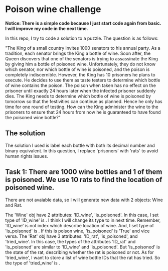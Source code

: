 # Poison wine challenge

**Notice: There is a simple code because I just start code again from basic. I will improve my code in the next time.**

In this repo, I try to code a solution to a puzzle. The question is as follows:

"The King of a small country invites 1000 senators to his annual party. As a tradition, each senator brings the King a bottle of wine. Soon after, the Queen discovers that one of the senators is trying to assassinate the King by giving him a bottle of poisoned wine. Unfortunately, they do not know which senator, nor which bottle of wine is poisoned, and the poison is completely indiscernible. However, the King has 10 prisoners he plans to execute. He decides to use them as taste testers to determine which bottle of wine contains the poison. The poison when taken has no effect on the prisoner until exactly 24 hours later when the infected prisoner suddenly dies. The King needs to determine which bottle of wine is poisoned by tomorrow so that the festivities can continue as planned. Hence he only has time for one round of testing. How can the King administer the wine to the prisoners to ensure that 24 hours from now he is guaranteed to have found the poisoned wine bottle?"

## The solution
The solution I used is label each bottle with both its decimal number and binary equivalent.
In this question, I replace 'prisoners' with 'rats' to avoid human rights issues.

## Task 1: There are 1000 wine bottles and 1 of them is poisoned. We use 10 rats to find the location of poisoned wine.
There are not avaiable data, so I will generate new data with 2 objects: Wine and Rat. 

The 'Wine' obj have 2 attributes: 'ID_wine', 'is_poisoned'. 
In this case, I set type of 'ID_wine' is <int class>. I think I will change its type to <string class> in next time. 
Remember, 'ID_wine' is not index which describe location of wine.
And, I set type of 'is_poisoned' is <bool class>. If this is poison wine, 'is_poisoned' is 'True' and vice versa.
The 'Rat' obj have 3 attributes: 'ID_rat', 'is_poisoned', and 'tried_wine'. 
In this case, the types of the attributes 'ID_rat' and 'is_poisoned' are similar to 'ID_wine' and 'is_poisoned'. But 'is_poisoned' is the state of the rat, describing whether the rat is poisoned or not.
As for 'tried_wine', I want to store a list of wine bottle IDs that the rat has tried. So the type of 'tried_wine' is <list>.
